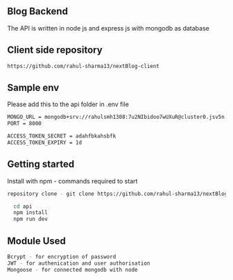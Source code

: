 
## Blog Backend

The API is written in node js and express js with mongodb as database

## Client side repository
```bash
https://github.com/rahul-sharma13/nextBlog-client
```

## Sample env
Please add this to the api folder in .env file

```bash
MONGO_URL = mongodb+srv://rahulsmh1308:7u2NIbidoo7wUXuR@cluster0.jsv5n.mongodb.net/?retryWrites=true&w=majority&appName=Cluster0
PORT = 8000

ACCESS_TOKEN_SECRET = adahfbkahsbfk
ACCESS_TOKEN_EXPIRY = 1d
```

## Getting started

Install with npm - commands required to start

```bash
repository clone - git clone https://github.com/rahul-sharma13/nextBlog.git
```

```bash
  cd api
  npm install
  npm run dev
```


## Module Used

```bash
Bcrypt - for encryption of password
JWT - for authenication and user authorisation
Mongoose - for connected mongodb with node
```
